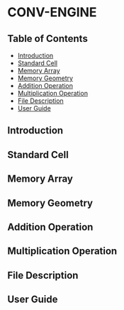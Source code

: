# CONV-ENGINE

## Table of Contents
- [Introduction](#introduction)
- [Standard Cell](#standard-cell)
- [Memory Array](#memory-array)
- [Memory Geometry](#memory-geometry)
- [Addition Operation](#addition-operation)
- [Multiplication Operation](#multiplication-operation)
- [File Description](#file-description)
- [User Guide](#user-guide)

## Introduction
<!-- Provide an overview of the project, goals, and the underlying architecture. -->

## Standard Cell
<!-- Describe the standard cell design used in this project. -->

## Memory Array
<!-- Explain the structure and functionality of the memory array. -->

## Memory Geometry
<!-- Outline the memory geometry, including details about cache slices, sub-arrays, and bitlines. -->

## Addition Operation
<!-- Describe the implementation of the addition operation based on the Neural Cache. -->

## Multiplication Operation
<!-- Provide details on how the multiplication operation is carried out using the Neural Cache approach. -->

## File Description
<!-- List and describe the files in the project repository. -->

## User Guide
<!-- Instructions on how to set up and use the project, including running the Verilog simulation. -->

